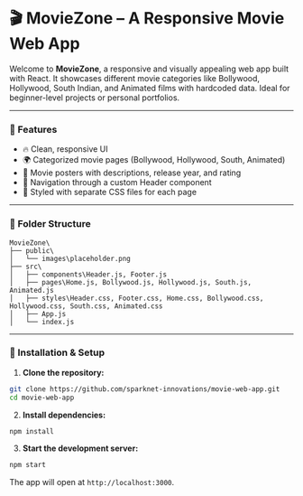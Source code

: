 # 🎬 MovieZone – A Responsive Movie Web App

Welcome to **MovieZone**, a responsive and visually appealing web app built with React. It showcases different movie categories like Bollywood, Hollywood, South Indian, and Animated films with hardcoded data. Ideal for beginner-level projects or personal portfolios.

---

### 📌 Features

* 🔥 Clean, responsive UI
* 🌍 Categorized movie pages (Bollywood, Hollywood, South, Animated)
* 📸 Movie posters with descriptions, release year, and rating
* 🚀 Navigation through a custom Header component
* 🎨 Styled with separate CSS files for each page

---

### 📁 Folder Structure

```
MovieZone\
├── public\
│   └── images\placeholder.png
├── src\
│   ├── components\Header.js, Footer.js
│   ├── pages\Home.js, Bollywood.js, Hollywood.js, South.js, Animated.js
│   ├── styles\Header.css, Footer.css, Home.css, Bollywood.css, Hollywood.css, South.css, Animated.css
│   ├── App.js
│   └── index.js
```
---

### 🔧 Installation & Setup

1. **Clone the repository:**

```bash
git clone https://github.com/sparknet-innovations/movie-web-app.git
cd movie-web-app
```

2. **Install dependencies:**

```bash
npm install
```

3. **Start the development server:**

```bash
npm start
```

The app will open at `http://localhost:3000`.
